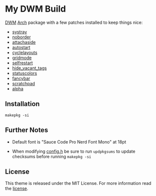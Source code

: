 # My DWM Build

[DWM](https://dwm.suckless.org) [Arch](https://www.archlinux.org/) package with a few patches installed to keep things nice:

+ [systray](https://dwm.suckless.org/patches/systray/)
+ [noborder](https://dwm.suckless.org/patches/noborder/)
+ [attachaside](https://dwm.suckless.org/patches/attachaside)
+ [autostart](https://dwm.suckless.org/patches/autostart/)
+ [cyclelayouts](https://dwm.suckless.org/patches/cyclelayouts/)
+ [gridmode](https://dwm.suckless.org/patches/gridmode/)
+ [selfrestart](https://dwm.suckless.org/patches/selfrestart/)
+ [hide_vacant_tags](https://dwm.suckless.org/patches/hide_vacant_tags/)
+ [statuscolors](https://dwm.suckless.org/patches/statuscolors/)
+ [fancybar](https://dwm.suckless.org/patches/fancybar/)
+ [scratchpad](https://dwm.suckless.org/patches/scratchpad/)
+ [alpha](https://dwm.suckless.org/patches/alpha/)

## Installation

```
makepkg -si
```

## Further Notes

+ Default font is "Sauce Code Pro Nerd Font Mono" at 18pt
* When modifying [config.h](https://github.com/alrayyes/dwm/blob/master/config.h) be sure to run ```updpkgsums``` to update checksums before running ```makepkg -si```

## License

This theme is released under the MIT License. For more information read the [license][license].

[license]: https://github.com/alrayyes/dwm/blob/master/LICENSE.md
